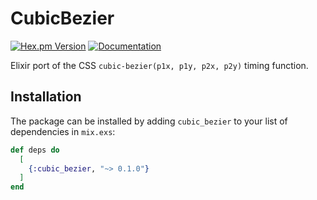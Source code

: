 # CubicBezier

[![Hex.pm Version](https://img.shields.io/hexpm/v/cubic_bezier.svg)](https://hex.pm/packages/cubic_bezier)
[![Documentation](https://img.shields.io/badge/docs-latest-blue.svg)](https://hexdocs.pm/cubic_bezier/)

Elixir port of the CSS `cubic-bezier(p1x, p1y, p2x, p2y)` timing function.

## Installation

The package can be installed by adding `cubic_bezier` 
to your list of dependencies in `mix.exs`:

```elixir
def deps do
  [
    {:cubic_bezier, "~> 0.1.0"}
  ]
end
```
